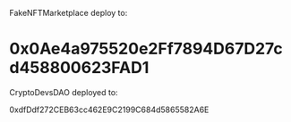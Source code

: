 FakeNFTMarketplace deploy to:

0x0Ae4a975520e2Ff7894D67D27cd458800623FAD1
===========================================
CryptoDevsDAO deployed to:

0xdfDdf272CEB63cc462E9C2199C684d5865582A6E